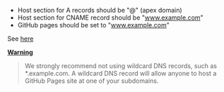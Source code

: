 
- Host section for A records should be "@" (apex domain)
- Host section for CNAME record should be "www.example.com"
- GitHub pages should be set to "www.example.com"

See [here](https://stackoverflow.com/a/9123911/1624894)

**[Warning](https://help.github.com/en/github/working-with-github-pages/troubleshooting-custom-domains-and-github-pages#custom-domain-names-that-are-unsupported)**
> We strongly recommend not using wildcard DNS records, such as *.example.com.
> A wildcard DNS record will allow anyone to host a GitHub Pages site at one of your subdomains.
